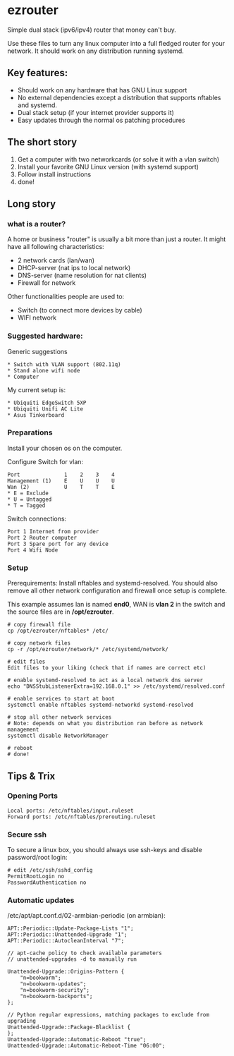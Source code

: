 # ezrouter
Simple dual stack (ipv6/ipv4) router that money can't buy.

Use these files to turn any linux computer into a full fledged router for your network. It should work on any distribution running systemd.

## Key features:
* Should work on any hardware that has GNU Linux support
* No external dependencies except a distribution that supports nftables and systemd.
* Dual stack setup (if your internet provider supports it)
* Easy updates through the normal os patching procedures

## The short story
1. Get a computer with two networkcards (or solve it with a vlan switch)
2. Install your favorite GNU Linux version (with systemd support)
3. Follow install instructions
4. done!

## Long story

### what is a router?
A home or business "router" is usually a bit more than just a router. It might have all following characteristics:

* 2 network cards (lan/wan)
* DHCP-server (nat ips to local network)
* DNS-server (name resolution for nat clients)
* Firewall for network

Other functionalities people are used to:

* Switch (to connect more devices by cable)
* WIFI network

### Suggested hardware:
Generic suggestions

    * Switch with VLAN support (802.11q)
    * Stand alone wifi node
    * Computer

My current setup is: 

    * Ubiquiti EdgeSwitch 5XP
    * Ubiquiti Unifi AC Lite
    * Asus Tinkerboard

### Preparations

Install your chosen os on the computer. 

Configure Switch for vlan:

    Port              1    2    3    4
    Management (1)    E    U    U    U
    Wan (2)           U    T    T    E
    * E = Exclude
    * U = Untagged
    * T = Tagged

Switch connections:

    Port 1 Internet from provider
    Port 2 Router computer
    Port 3 Spare port for any device
    Port 4 Wifi Node
    
### Setup

Prerequirements:
Install nftables and systemd-resolved. You should also remove all other network configuration and firewall once setup is complete.

This example assumes lan is named **end0**, WAN is **vlan 2** in the switch and the source files are in **/opt/ezrouter**.
    
    # copy firewall file
    cp /opt/ezrouter/nftables* /etc/
    
    # copy network files
    cp -r /opt/ezrouter/network/* /etc/systemd/network/
    
    # edit files
    Edit files to your liking (check that if names are correct etc)
    
    # enable systemd-resolved to act as a local network dns server
    echo "DNSStubListenerExtra=192.168.0.1" >> /etc/systemd/resolved.conf
    
    # enable services to start at boot
    systemctl enable nftables systemd-networkd systemd-resolved
    
    # stop all other network services
    # Note: depends on what you distribution ran before as network management
    systemctl disable NetworkManager
    
    # reboot
    # done!

## Tips & Trix

### Opening Ports
    Local ports: /etc/nftables/input.ruleset
    Forward ports: /etc/nftables/prerouting.ruleset

### Secure ssh
To secure a linux box, you should always use ssh-keys and disable password/root login:
    
    # edit /etc/ssh/sshd_config
    PermitRootLogin no
    PasswordAuthentication no
    
### Automatic updates
/etc/apt/apt.conf.d/02-armbian-periodic (on armbian):

    APT::Periodic::Update-Package-Lists "1";
    APT::Periodic::Unattended-Upgrade "1";
    APT::Periodic::AutocleanInterval "7";

    // apt-cache policy to check available parameters
    // unattended-upgrades -d to manually run

    Unattended-Upgrade::Origins-Pattern {
        "n=bookworm";
        "n=bookworm-updates";
        "n=bookworm-security";
        "n=bookworm-backports";
    };

    // Python regular expressions, matching packages to exclude from upgrading
    Unattended-Upgrade::Package-Blacklist {
    };
    Unattended-Upgrade::Automatic-Reboot "true";
    Unattended-Upgrade::Automatic-Reboot-Time "06:00";
